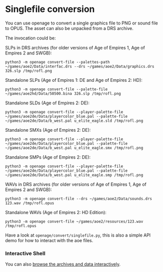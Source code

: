 # Singlefile conversion

You can use openage to convert a single graphics file to PNG or sound file to OPUS. The
asset can also be unpacked from a DRS archive.

The invocation could be:

SLPs in DRS archives (for older versions of Age of Empires 1, Age of Empires 2 and SWGB):
```
python3 -m openage convert-file --palettes-path ~/games/aoe2/Data/interfac.drs --drs ~/games/aoe2/Data/graphics.drs 326.slp /tmp/rofl.png
```

Standalone SLPs (Age of Empires 1: DE and Age of Empires 2: HD):
```
python3 -m openage convert-file --palette-file ~/games/aoe2hd/Data/50500.bina 326.slp /tmp/rofl.png
```

Standalone SLDs (Age of Empires 2: DE):
```
python3 -m openage convert-file --player-palette-file ~/games/aoe2de/Data/playercolor_blue.pal --palette-file ~/games/aoe2de/Data/b_west.pal u_elite_eagle.sld /tmp/rofl.png
```

Standalone SMXs (Age of Empires 2: DE):
```
python3 -m openage convert-file --player-palette-file ~/games/aoe2de/Data/playercolor_blue.pal --palette-file ~/games/aoe2de/Data/b_west.pal u_elite_eagle.smx /tmp/rofl.png
```

Standalone SMPs (Age of Empires 2: DE):
```
python3 -m openage convert-file --player-palette-file ~/games/aoe2de/Data/playercolor_blue.pal --palette-file ~/games/aoe2de/Data/b_west.pal u_elite_eagle.smp /tmp/rofl.png
```

WAVs in DRS archives (for older versions of Age of Empires 1, Age of Empires 2 and SWGB):
```
python3 -m openage convert-file --drs ~/games/aoe2/Data/sounds.drs 123.wav /tmp/rofl.opus
```

Standalone WAVs (Age of Empires 2: HD Edition):
```
python3 -m openage convert-file ~/games/aoe2/resources/123.wav /tmp/rofl.opus
```

Have a look at `openage/convert/singlefile.py`, this is also a simple API demo
for how to interact with the aoe files.


### Interactive Shell

You can also [browse the archives and data interactively](interactive.md).
